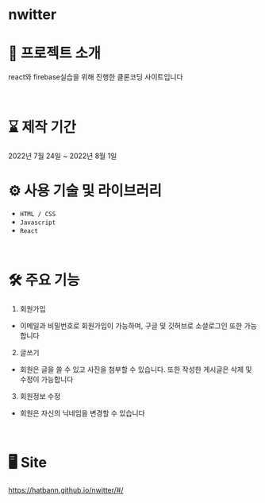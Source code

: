 #  nwitter


# 📄 프로젝트 소개
 react와 firebase실습을 위해 진행한 클론코딩 사이트입니다

<br>

# ⌛ 제작 기간
2022년 7월 24일 ~ 2022년 8월 1일
<br>

# ⚙ 사용 기술 및 라이브러리
- `HTML / CSS`
- `Javascript`
- `React`
<br>

# 🛠 주요 기능
1. 회원가입
- 이메일과 비밀번호로 회원가입이 가능하며, 구글 및 깃허브로 소셜로그인 또한 가능합니다
2. 글쓰기
- 회원은 글을 쓸 수 있고 사진을 첨부할 수 있습니다. 또한 작성한 게시글은 삭제 및 수정이 가능합니다
3. 회원정보 수정
- 회원은 자신의 닉네임을 변경할 수 있습니다
<br>

# 🖥 Site
https://hatbann.github.io/nwitter/#/
